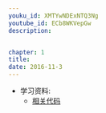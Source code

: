 ```yaml
---
youku_id: XMTYwNDExNTQ3Ng
youtube_id: ECb8WKVepGw
description: 


chapter: 1
title: 
date: 2016-11-3
---
```

* 学习资料:
  * [相关代码]()

